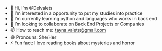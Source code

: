 - 👋 Hi, I’m @Delvalets
- 👀 I’m interested in a opportunity to put my studies into practice
- 🌱 I’m currently learning python and languages who works in back end
- 💞️ I’m looking to collaborate on Back End Projects or Companies
- 📫 How to reach me: tayna.valets@gmail.com 
- 😄 Pronouns: She/Her
- ⚡ Fun fact: I love reading books about mysteries and horror
